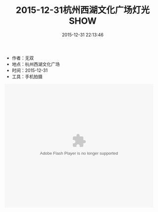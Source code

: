 ﻿---
layout : post
title : "2015-12-31杭州西湖文化广场灯光SHOW"
category : 视频
duoshuo: true
date : 2015-12-31 22:13:46
tags : 拍摄
---

* 作者：无双
* 地点：杭州西湖文化广场
* 时间：2015-12-31
* 工具：手机拍摄


<embed src="http://player.youku.com/player.php/sid/XMTQzMTQ4NzQ2OA==/v.swf" allowFullScreen="true" quality="high" width="480" height="400" align="middle" allowScriptAccess="always" type="application/x-shockwave-flash"></embed>


<!-- more -->
